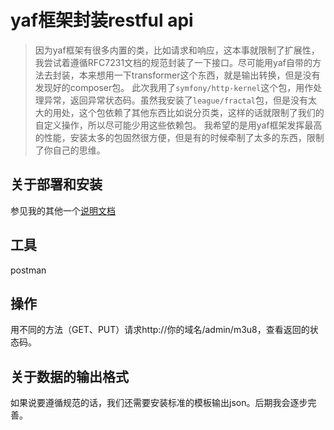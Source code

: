 # yaf框架封装restful api
> 因为yaf框架有很多内置的类，比如请求和响应，这本事就限制了扩展性，我尝试着遵循RFC7231文档的规范封装了一下接口。尽可能用yaf自带的方法去封装，本来想用一下transformer这个东西，就是输出转换，但是没有发现好的composer包。
此次我用了`symfony/http-kernel`这个包，用作处理异常，返回异常状态码。虽然我安装了`league/fractal`包，但是没有太大的用处，这个包依赖了其他东西比如说分页类，这样的话就限制了我们的自定义操作，所以尽可能少用这些依赖包。
我希望的是用yaf框架发挥最高的性能，安装太多的包固然很方便，但是有的时候牵制了太多的东西，限制了你自己的思维。

## 关于部署和安装
参见我的其他一个[说明文档](https://github.com/Devying/YafSmarty3)
## 工具
postman
## 操作
用不同的方法（GET、PUT）请求http://你的域名/admin/m3u8，查看返回的状态码。
## 关于数据的输出格式
如果说要遵循规范的话，我们还需要安装标准的模板输出json。后期我会逐步完善。